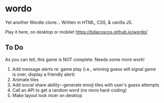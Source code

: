 # wordo
Yet another Wordle clone...
Written in HTML, CSS, & vanilla JS. 

Play it here, on desktop or mobile! https://bdacoscos.github.io/wordo/ 

## To Do
As you can tell, this game is NOT complete. Needs some more work!
1. Add message alerts re: game play (i.e., winning guess will signal game is over, display a friendly alert)
2. Animate tiles
3. Add social share ability--generate emoji tiles with user's guess attempts
4. Call an API to get a random word (no more hard-coding)
5. Make layout look nicer on desktop
